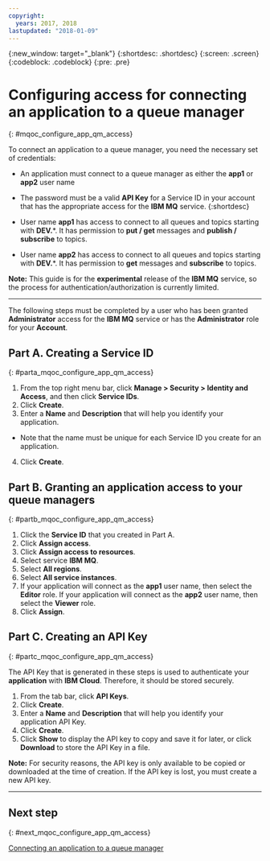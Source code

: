```yaml
---
copyright:
  years: 2017, 2018
lastupdated: "2018-01-09"
---
```


{:new_window: target="_blank"}
{:shortdesc: .shortdesc}
{:screen: .screen}
{:codeblock: .codeblock}
{:pre: .pre}

# Configuring access for connecting an application to a queue manager
{: #mqoc_configure_app_qm_access}

To connect an application to a queue manager, you need the necessary set of credentials: 
* An application must connect to a queue manager as either the **app1** or **app2** user name
* The password must be a valid **API Key** for a Service ID in your account that has the appropriate access for the **IBM MQ** service.
{:shortdesc}

 * User name **app1** has access to connect to all queues and topics starting with **DEV.***.  It has permission to **put / get** messages and **publish / subscribe** to topics.
 * User name **app2** has access to connect to all queues and topics starting with **DEV.***.  It has permission to **get** messages and **subscribe** to topics.

**Note:** This guide is for the **experimental** release of the **IBM MQ** service, so the process for authentication/authorization is currently limited.

---

The following steps must be completed by a user who has been granted **Administrator** access for the **IBM MQ** service or has the **Administrator** role for your **Account**.

## Part A. Creating a Service ID
{: #parta_mqoc_configure_app_qm_access}

1. From the top right menu bar, click **Manage > Security > Identity and Access**, and then click **Service IDs**.
2. Click **Create**.
3. Enter a **Name** and **Description** that will help you identify your application.
 * Note that the name must be unique for each Service ID you create for an application.
4. Click **Create**.

## Part B. Granting an application access to your queue managers
{: #partb_mqoc_configure_app_qm_access}

1. Click the **Service ID** that you created in Part A.
2. Click **Assign access**.
3. Click **Assign access to resources**.
4. Select service **IBM MQ**.
5. Select **All regions**.
6. Select **All service instances**.
7. If your application will connect as the **app1** user name, then select the **Editor** role.  If your application will connect as the **app2** user name, then select the **Viewer** role.
8. Click **Assign**.

## Part C. Creating an API Key
{: #partc_mqoc_configure_app_qm_access}

The API Key that is generated in these steps is used to authenticate your **application** with **IBM Cloud**. Therefore, it should be stored securely.

1. From the tab bar, click **API Keys**.
2. Click **Create**.
3. Enter a **Name** and **Description** that will help you identify your application API Key.
4. Click **Create**.
5. Click **Show** to display the API key to copy and save it for later, or click **Download** to store the API Key in a file.

 **Note:** For security reasons, the API key is only available to be copied or downloaded at the time of creation. If the API key is lost, you must create a new API key.

---

## Next step
{: #next_mqoc_configure_app_qm_access}

[Connecting an application to a queue manager](/docs/services/mqcloud/mqoc_connect_app_qm.html)
